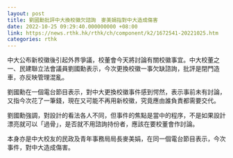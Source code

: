 ```yaml
---
layout: post
title: 劉國勳批評中大換校徽欠諮詢　麥美娟指對中大造成傷害
date: 2022-10-25 09:29:40.000000000 +08:00
link: https://news.rthk.hk/rthk/ch/component/k2/1672541-20221025.htm
categories: rthk
---
```


中大公布新校徽後引起外界爭議，校董會今天將討論有關校徽事宜。中大校董之一、民建聯立法會議員劉國勳表示，今次更換校徽一事欠缺諮詢，批評是閉門造車，亦反映管理混亂。

劉國勳在一個電台節目表示，對中大更換校徽事件感到愕然，表示事前未有討論，又指今次花了一筆錢，現在又可能不再用新校徽，究竟應由誰負責都需要交代。

劉國勳強調，對設計的看法各人不同，但事件的焦點是當中的程序，不是如果設計漂亮就可以「過骨」，是否就不用諮詢持份者，應該在要校董會作討論。

本身亦是中大校友的民政及青年事務局局長麥美娟，在同一個電台節目表示，今次事件，對中大造成傷害。
